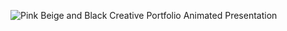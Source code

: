 ![Pink Beige and Black Creative Portfolio Animated Presentation](https://github.com/user-attachments/assets/94885846-f56e-42d1-aaeb-275080783faf)
